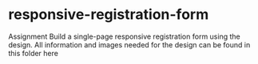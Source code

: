 # responsive-registration-form
Assignment  Build a single-page responsive registration form using the design.   All information and images needed for the design can be found in this folder here 
